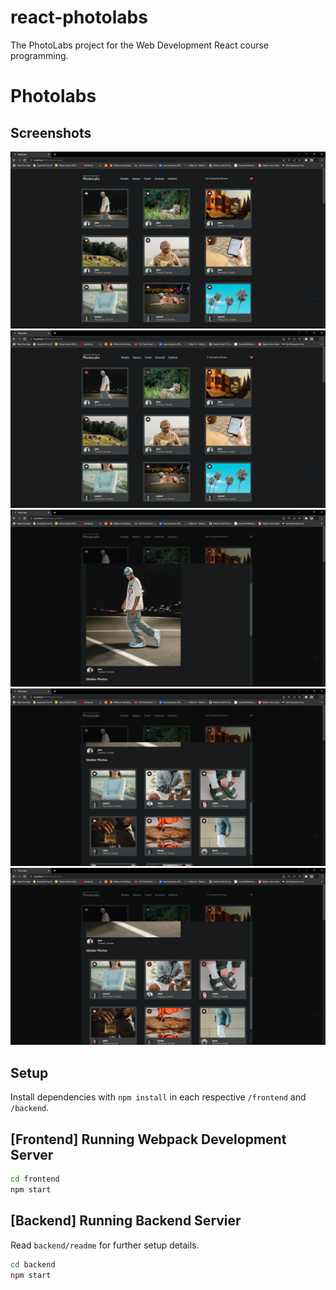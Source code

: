 # react-photolabs
The PhotoLabs project for the Web Development React course programming.

# Photolabs
## Screenshots
![screenshot1](https://github.com/DanRoss88/photolabs-project/blob/main/docs/Screenshot%20(23).png?raw=true)
![screenshot2](https://github.com/DanRoss88/photolabs-project/blob/main/docs/Screenshot%20(24).png?raw=true)
![screenshot3](https://github.com/DanRoss88/photolabs-project/blob/main/docs/Screenshot%20(25).png?raw=true)
![screenshot4](https://github.com/DanRoss88/photolabs-project/blob/main/docs/Screenshot%20(26).png?raw=true)
![screenshot5](https://github.com/DanRoss88/photolabs-project/blob/main/docs/Screenshot%20(27).png?raw=true)

## Setup

Install dependencies with `npm install` in each respective `/frontend` and `/backend`.

## [Frontend] Running Webpack Development Server

```sh
cd frontend
npm start
```

## [Backend] Running Backend Servier

Read `backend/readme` for further setup details.

```sh
cd backend
npm start
```
